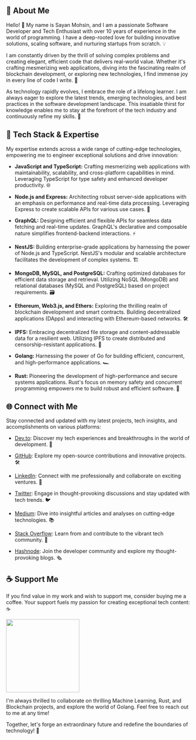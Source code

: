## 🫡 About Me

Hello! 👋 My name is Sayan Mohsin, and I am a passionate Software Developer and Tech Enthusiast with over 10 years of experience in the world of programming. I have a deep-rooted love for building innovative solutions, scaling software, and nurturing startups from scratch. 💡

I am constantly driven by the thrill of solving complex problems and creating elegant, efficient code that delivers real-world value. Whether it's crafting mesmerizing web applications, diving into the fascinating realm of blockchain development, or exploring new technologies, I find immense joy in every line of code I write. 🚀

As technology rapidly evolves, I embrace the role of a lifelong learner. I am always eager to explore the latest trends, emerging technologies, and best practices in the software development landscape. This insatiable thirst for knowledge enables me to stay at the forefront of the tech industry and continuously refine my skills. 🌱

## 🔧 Tech Stack & Expertise

My expertise extends across a wide range of cutting-edge technologies, empowering me to engineer exceptional solutions and drive innovation:

- **JavaScript and TypeScript:** Crafting mesmerizing web applications with maintainability, scalability, and cross-platform capabilities in mind. Leveraging TypeScript for type safety and enhanced developer productivity. 🌐

- **Node.js and Express:** Architecting robust server-side applications with an emphasis on performance and real-time data processing. Leveraging Express to create scalable APIs for various use cases. 🚀

- **GraphQL:** Designing efficient and flexible APIs for seamless data fetching and real-time updates. GraphQL's declarative and composable nature simplifies frontend-backend interactions. ⚡️

- **NestJS:** Building enterprise-grade applications by harnessing the power of Node.js and TypeScript. NestJS's modular and scalable architecture facilitates the development of complex systems. 🏗️

- **MongoDB, MySQL, and PostgreSQL:** Crafting optimized databases for efficient data storage and retrieval. Utilizing NoSQL (MongoDB) and relational databases (MySQL and PostgreSQL) based on project requirements. 🗃️

- **Ethereum, Web3.js, and Ethers:** Exploring the thrilling realm of blockchain development and smart contracts. Building decentralized applications (DApps) and interacting with Ethereum-based networks. 🛠️

- **IPFS:** Embracing decentralized file storage and content-addressable data for a resilient web. Utilizing IPFS to create distributed and censorship-resistant applications. 📡

- **Golang:** Harnessing the power of Go for building efficient, concurrent, and high-performance applications. 🏎️

- **Rust:** Pioneering the development of high-performance and secure systems applications. Rust's focus on memory safety and concurrent programming empowers me to build robust and efficient software. 🦀

## 🌐 Connect with Me

Stay connected and updated with my latest projects, tech insights, and accomplishments on various platforms:

- [Dev.to](https://www.dev.to/sayanmohsin): Discover my tech experiences and breakthroughs in the world of development. 📝

- [GitHub](https://www.github.com/sayanmohsin): Explore my open-source contributions and innovative projects. 🛠️

- [LinkedIn](https://www.linkedin.com/in/sayanmohsin): Connect with me professionally and collaborate on exciting ventures. 🤝

- [Twitter](https://www.twitter.com/sayanmohsin): Engage in thought-provoking discussions and stay updated with tech trends. 🐦

- [Medium](http://www.medium.com/@sayanmohsin): Dive into insightful articles and analyses on cutting-edge technologies. 📚

- [Stack Overflow](https://www.stackoverflow.com/users/sayanmohsin): Learn from and contribute to the vibrant tech community. 🌟

- [Hashnode](https://sayanmohsin): Join the developer community and explore my thought-provoking blogs. 🗞️

## ☕️ Support Me

If you find value in my work and wish to support me, consider buying me a coffee. Your support fuels my passion for creating exceptional tech content: ☕️

<a href="https://www.buymeacoffee.com/sayanmohsin"><img src="https://cdn.buymeacoffee.com/buttons/v2/default-yellow.png" width="200" /></a>

I'm always thrilled to collaborate on thrilling Machine Learning, Rust, and Blockchain projects, and explore the world of Golang. Feel free to reach out to me at any time!

Together, let's forge an extraordinary future and redefine the boundaries of technology! 🚀
